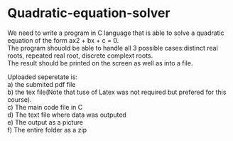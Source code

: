 # Quadratic-equation-solver
We need to write a program in C language that is able to solve a quadratic equation of the form ax2 + bx + c = 0.<br>
The program shouold be able to handle all 3 possible cases:distinct real roots, repeated real root, discrete complext roots. <br>
The result should be printed on the screen as well as into a file. <br>

Uploaded seperetate is: <br>
  a) the submited pdf file <br>
  b) the tex file(Note that tuse of Latex was not required but prefered for this course). <br>
  c) The main code file in C <br>
  d) The text file where data was outputed <br>
  e) The output as a picture <br>
  f) The entire folder as a zip<br>
